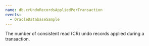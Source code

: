 ```yaml
---
name: db.crUndoRecordsAppliedPerTransaction
events:
  - OracleDatabaseSample
---
```


The number of consistent read (CR) undo records applied during a transaction.